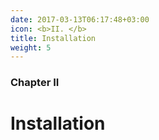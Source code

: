 ```yaml
---
date: 2017-03-13T06:17:48+03:00
icon: <b>II. </b>
title: Installation
weight: 5
---
```


### Chapter II

# Installation
